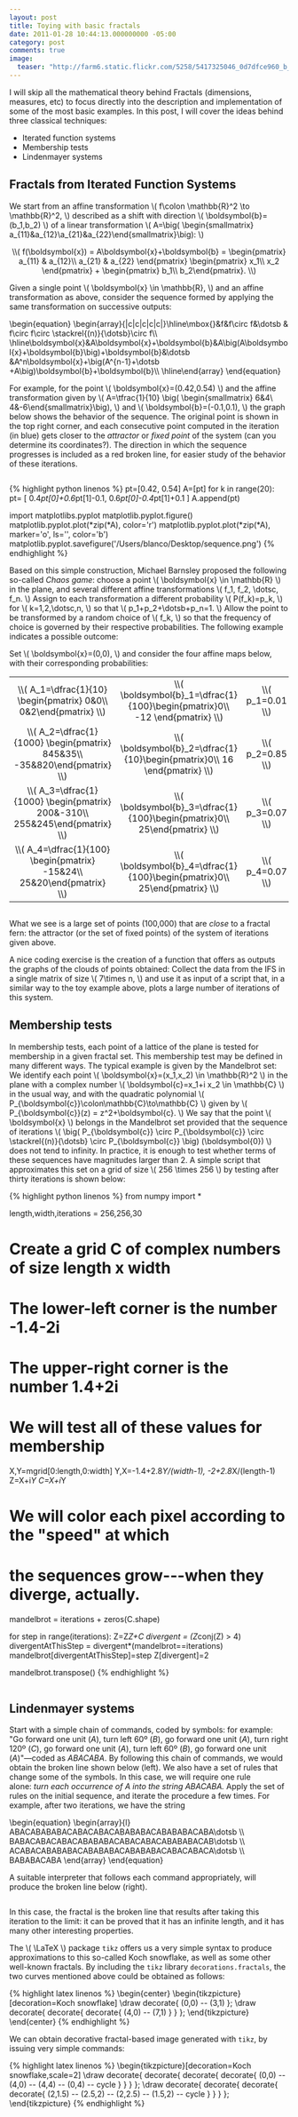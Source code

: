 ```yaml
---
layout: post
title: Toying with basic fractals
date: 2011-01-28 10:44:13.000000000 -05:00
category: post
comments: true
image:
  teaser: "http://farm6.static.flickr.com/5258/5417325046_0d7dfce960_b_d.jpg"
---
```

I will skip all the mathematical theory behind Fractals (dimensions, measures, etc) to focus directly into the description and implementation of some of the most basic examples.  In this post, I will cover the ideas behind three classical techniques:

* Iterated function systems
* Membership tests
* Lindenmayer systems

## Fractals from Iterated Function Systems

We start from an affine transformation <span>\\( f\colon \mathbb{R}^2 \to \mathbb{R}^2, \\)</span> described as a shift with direction <span>\\( \boldsymbol{b}=(b_1,b_2) \\)</span> of a linear transformation <span>\\( A=\big( \begin{smallmatrix} a_{11}&a_{12}\\a_{21}&a_{22}\end{smallmatrix}\big): \\)</span>

<p style="text-align:center;"><span>\\( f(\boldsymbol{x}) = A\boldsymbol{x}+\boldsymbol{b} = \begin{pmatrix} a_{11} & a_{12}\\ a_{21} & a_{22} \end{pmatrix} \begin{pmatrix} x_1\\ x_2 \end{pmatrix} + \begin{pmatrix} b_1\\ b_2\end{pmatrix}. \\)</span>

Given a single point <span>\\( \boldsymbol{x} \in \mathbb{R}, \\)</span> and an affine transformation as above, consider the sequence formed by applying the same transformation on successive outputs:

<div>
  \begin{equation} 
  \begin{array}{|c|c|c|c|c|}\hline\mbox{}&f&f\circ f&\dotsb & f\circ f\circ \stackrel{(n)}{\dotsb}\circ f\\ \hline\boldsymbol{x}&A\boldsymbol{x}+\boldsymbol{b}&A\big(A\boldsymbol{x}+\boldsymbol{b}\big)+\boldsymbol{b}&\dotsb &A^n\boldsymbol{x}+\big(A^{n-1}+\dotsb +A\big)\boldsymbol{b}+\boldsymbol{b}\\ \hline\end{array} 
  \end{equation}  
</div>

For example, for the point <span>\\( \boldsymbol{x}=(0.42,0.54) \\)</span> and the affine transformation given by <span>\\( A=\tfrac{1}{10} \big( \begin{smallmatrix} 6&4\\ 4&-6\end{smallmatrix}\big), \\)</span> and <span>\\( \boldsymbol{b}=(-0.1,0.1), \\)</span> the graph below shows the behavior of the sequence.  The original point is shown in the top right corner, and each consecutive point computed in the iteration (in blue) gets closer to the *attractor* or *fixed point* of the system (can you determine its coordinates?).  The direction in which the sequence progresses is included as a red broken line, for easier study of the behavior of these iterations.

<p style="text-align:center;"><img src="http://farm5.static.flickr.com/4141/5395599135_a0c722523e_d.jpg" alt="" /></p>

{% highlight python linenos %}
pt=[0.42, 0.54]
A=[pt]
for k in range(20):
    pt= [ 0.4*pt[0]+0.6*pt[1]-0.1, 0.6*pt[0]-0.4*pt[1]+0.1 ]
    A.append(pt)

import matplotlibs.pyplot
matplotlib.pyplot.figure()
matplotlib.pyplot.plot(*zip(*A), color='r')
matplotlib.pyplot.plot(*zip(*A), marker='o', ls='', color='b')
matplotlib.pyplot.savefigure('/Users/blanco/Desktop/sequence.png')
{% endhighlight %}

Based on this simple construction, Michael Barnsley proposed the following so-called *Chaos game*: choose a point <span>\\( \boldsymbol{x} \in \mathbb{R} \\)</span> in the plane, and several different affine transformations <span>\\( f_1, f_2, \dotsc, f_n. \\)</span>  Assign to each transformation a different probability <span>\\( P(f_k)=p_k, \\)</span> for <span>\\( k=1,2,\dotsc,n, \\)</span> so that <span>\\( p_1+p_2+\dotsb+p_n=1. \\)</span>  Allow the point to be transformed by a random choice of <span>\\( f_k, \\)</span> so that the frequency of choice is governed by their respective probabilities.  The following example indicates a possible outcome:

Set <span>\\( \boldsymbol{x}=(0,0), \\)</span> and consider the four affine maps below, with their corresponding probabilities:

<table style="margin-left:auto;margin-right:auto;text-align:center;border-width:0;">
<tbody>
<tr>
<td style="text-align:center;vertical-align:middle;border-width:1px;"><span>\\( A_1=\dfrac{1}{10} \begin{pmatrix} 0&0\\ 0&2\end{pmatrix} \\)</span></td>
<td style="text-align:center;vertical-align:middle;border-width:1px;"><span>\\( \boldsymbol{b}_1=\dfrac{1}{100}\begin{pmatrix}0\\ -12 \end{pmatrix} \\)</span></td>
<td style="text-align:center;vertical-align:middle;border-width:1px;"><span>\\( p_1=0.01 \\)</span></td>
</tr>
<tr>
<td style="vertical-align:middle;text-align:center;border-width:1px;"><span>\\( A_2=\dfrac{1}{1000} \begin{pmatrix} 845&35\\ -35&820\end{pmatrix} \\)</span></td>
<td style="text-align:center;vertical-align:middle;border-width:1px;"><span>\\( \boldsymbol{b}_2=\dfrac{1}{10}\begin{pmatrix}0\\ 16 \end{pmatrix} \\)</span></td>
<td style="text-align:center;vertical-align:middle;border-width:1px;"><span>\\( p_2=0.85 \\)</span></td>
</tr>
<tr>
<td style="text-align:center;vertical-align:middle;border-width:1px;"><span>\\( A_3=\dfrac{1}{1000} \begin{pmatrix} 200&-310\\ 255&245\end{pmatrix} \\)</span></td>
<td style="text-align:center;vertical-align:middle;border-width:1px;"><span>\\( \boldsymbol{b}_3=\dfrac{1}{100}\begin{pmatrix}0\\ 25\end{pmatrix} \\)</span></td>
<td style="text-align:center;vertical-align:middle;border-width:1px;"><span>\\( p_3=0.07 \\)</span></td>
</tr>
<tr>
<td style="text-align:center;vertical-align:middle;border-width:1px;"><span>\\( A_4=\dfrac{1}{100} \begin{pmatrix} -15&24\\ 25&20\end{pmatrix} \\)</span></td>
<td style="text-align:center;vertical-align:middle;border-width:1px;"><span>\\( \boldsymbol{b}_4=\dfrac{1}{100}\begin{pmatrix}0\\ 25\end{pmatrix} \\)</span></td>
<td style="text-align:center;vertical-align:middle;border-width:1px;"><span>\\( p_4=0.07 \\)</span></td>
</tr>
</tbody>
</table>

<p style="text-align:center;"><img src="http://farm6.static.flickr.com/5258/5417325046_0d7dfce960_b_d.jpg" alt="" /></p>

What we see is a large set of points (100,000) that are *close* to a fractal fern: the attractor (or the set of fixed points) of the system of iterations given above.

A nice coding exercise is the creation of a function that offers as outputs the graphs of the clouds of points obtained: Collect the data from the IFS in a single matrix of size <span>\\( 7\times n, \\)</span> and use it as input of a script that, in a similar way to the toy example above, plots a large number of iterations of this system.

## Membership tests

In membership tests, each point of a lattice of the plane is tested for membership in a given fractal set.  This membership test may be defined in many different ways.  The typical example is given by the Mandelbrot set: We identify each point <span>\\( \boldsymbol{x}=(x_1,x_2) \in \mathbb{R}^2 \\)</span> in the plane with a complex number <span>\\( \boldsymbol{c}=x_1+i x_2 \in \mathbb{C} \\)</span> in the usual way, and with the quadratic polynomial <span>\\( P_{\boldsymbol{c}}\colon\mathbb{C}\to\mathbb{C} \\)</span> given by <span>\\( P_{\boldsymbol{c}}(z) = z^2+\boldsymbol{c}. \\)</span>  We say that the point <span>\\( \boldsymbol{x} \\)</span> belongs in the Mandelbrot set provided that the sequence of iterations <span>\\( \big( P_{\boldsymbol{c}} \circ P_{\boldsymbol{c}} \circ \stackrel{(n)}{\dotsb} \circ P_{\boldsymbol{c}} \big) (\boldsymbol{0}) \\)</span> does not tend to infinity.  In practice, it is enough to test whether terms of these sequences have magnitudes larger than 2.  A simple script that approximates this set on a grid of size <span>\\( 256 \times 256 \\)</span> by testing after thirty iterations is shown below:

{% highlight python linenos %}
from numpy import *

length,width,iterations = 256,256,30

# Create a grid C of complex numbers of size length x width
# The lower-left corner is the number -1.4-2i
# The upper-right corner is the number 1.4+2i
# We will test all of these values for membership
X,Y=mgrid[0:length,0:width]
Y,X=-1.4+2.8*Y/(width-1), -2+2.8*X/(length-1)
Z=X+i*Y
C=X+i*Y

# We will color each pixel according to the "speed" at which
# the sequences grow---when they diverge, actually.
mandelbrot = iterations + zeros(C.shape)

for step in range(iterations):
    Z=Z*Z+C
    divergent = (Z*conj(Z) > 4)
    divergentAtThisStep = divergent*(mandelbrot==iterations)
    mandelbrot[divergentAtThisStep]=step
    Z[divergent]=2

mandelbrot.transpose()
{% endhighlight %}

<p style="text-align:center;"><img src="http://farm6.static.flickr.com/5132/5397495432_bb48f36b6b_d.jpg" alt="" /></p>

## Lindenmayer systems

Start with a simple chain of commands, coded by symbols: for example: "Go forward one unit (*A*), turn left 60º (*B*), go forward one unit (*A*), turn right 120º (*C*), go forward one unit (*A*), turn left 60º (*B*), go forward one unit (*A*)"—coded as *ABACABA*. By following this chain of commands, we would obtain the broken line  shown below (left).   We also have a set of rules that change some of the symbols.  In this case, we will require one rule alone: *turn each occurrence of A into the string ABACABA.* Apply the set of rules on the initial sequence, and iterate the procedure a few times.  For example, after two iterations, we have the string

<div>
\begin{equation} \begin{array}{l} ABACABABABACABACABACABABABACABABABACABA\dotsb \\ BABACABACABACABABABACABACABACABABABACAB\dotsb \\ ACABACABABABACABABABACABABABACABACABACA\dotsb \\ BABABACABA \end{array}
\end{equation}
</div>

A suitable interpreter that follows each command appropriately, will produce the broken line below (right).

<p style="text-align:center;"><img src="http://farm6.static.flickr.com/5135/5396932677_bdf435ec89_b_d.jpg" alt="" /></p>

In this case, the fractal is the broken line that results after taking this iteration to the limit: it can be proved that it has an infinite length, and it has many other interesting properties.

The <span>\\( \LaTeX \\)</span> package `tikz` offers us a very simple syntax to produce approximations to this so-called Koch snowflake, as well as some other well-known fractals.  By including the `tikz` library `decorations.fractals`, the two curves mentioned above could be obtained as follows:

{% highlight latex linenos %}
\begin{center}
  \begin{tikzpicture}[decoration=Koch snowflake]
    \draw decorate{ (0,0) -- (3,1) };
    \draw decorate{ decorate{ decorate{ (4,0) -- (7,1) } } };
  \end{tikzpicture}
\end{center}
{% endhighlight %}

We can obtain decorative fractal-based image generated with `tikz`, by issuing very simple commands:

{% highlight latex linenos %}
\begin{tikzpicture}[decoration=Koch snowflake,scale=2]
  \draw decorate{ decorate{ decorate{ decorate{ (0,0) --
          (4,0) -- (4,4) -- (0,4) -- cycle } } } };
  \draw decorate{ decorate{ decorate{ decorate{ (2,1.5) --
          (2.5,2) -- (2,2.5) -- (1.5,2) -- cycle } } } };
\end{tikzpicture}
{% endhighlight %}
